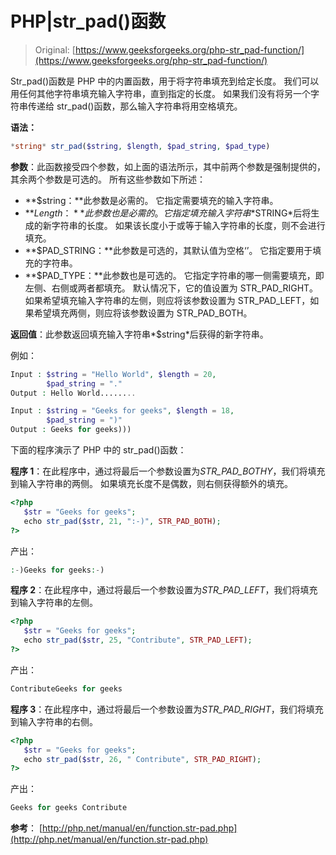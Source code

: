 # PHP|str_pad()函数

> Original: [https://www.geeksforgeeks.org/php-str_pad-function/](https://www.geeksforgeeks.org/php-str_pad-function/)

Str_pad()函数是 PHP 中的内置函数，用于将字符串填充到给定长度。 我们可以用任何其他字符串填充输入字符串，直到指定的长度。 如果我们没有将另一个字符串传递给 str_pad()函数，那么输入字符串将用空格填充。

**语法：**

```php
*string* str_pad($string, $length, $pad_string, $pad_type)
```

**参数**：此函数接受四个参数，如上面的语法所示，其中前两个参数是强制提供的，其余两个参数是可选的。 所有这些参数如下所述：

*   **$string：**此参数是必需的。 它指定需要填充的输入字符串。
*   **$Length：**此参数也是必需的。 它指定填充输入字符串*$STRING*后将生成的新字符串的长度。 如果该长度小于或等于输入字符串的长度，则不会进行填充。
*   **$PAD_STRING：**此参数是可选的，其默认值为空格‘’。 它指定要用于填充的字符串。
*   **$PAD_TYPE：**此参数也是可选的。 它指定字符串的哪一侧需要填充，即左侧、右侧或两者都填充。 默认情况下，它的值设置为 STR_PAD_RIGHT。 如果希望填充输入字符串的左侧，则应将该参数设置为 STR_PAD_LEFT，如果希望填充两侧，则应将该参数设置为 STR_PAD_BOTH。

**返回值**：此参数返回填充输入字符串*$string*后获得的新字符串。

例如：

```php
Input : $string = "Hello World", $length = 20, 
        $pad_string = "."
Output : Hello World........

Input : $string = "Geeks for geeks", $length = 18,
        $pad_string = ")"
Output : Geeks for geeks)))

```

下面的程序演示了 PHP 中的 str_pad()函数：

**程序 1**：在此程序中，通过将最后一个参数设置为*STR_PAD_BOTHY*，我们将填充到输入字符串的两侧。 如果填充长度不是偶数，则右侧获得额外的填充。

```php
<?php
   $str = "Geeks for geeks";
   echo str_pad($str, 21, ":-)", STR_PAD_BOTH); 
?>
```

产出：

```php
:-)Geeks for geeks:-)

```

**程序 2**：在此程序中，通过将最后一个参数设置为*STR_PAD_LEFT*，我们将填充到输入字符串的左侧。

```php
<?php
   $str = "Geeks for geeks";
   echo str_pad($str, 25, "Contribute", STR_PAD_LEFT); 
?>
```

产出：

```php
ContributeGeeks for geeks

```

**程序 3**：在此程序中，通过将最后一个参数设置为*STR_PAD_RIGHT*，我们将填充到输入字符串的右侧。

```php
<?php
   $str = "Geeks for geeks";
   echo str_pad($str, 26, " Contribute", STR_PAD_RIGHT); 
?>
```

产出：

```php
Geeks for geeks Contribute

```

**参考**：
[http://php.net/manual/en/function.str-pad.php](http://php.net/manual/en/function.str-pad.php)